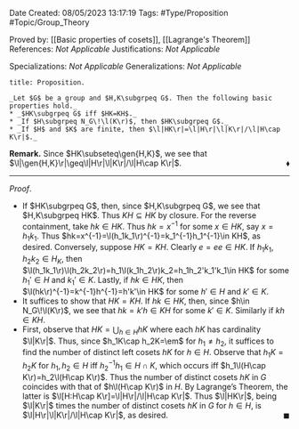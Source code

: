 <div class="topSpace"></div>

Date Created: 08/05/2023 13:17:19
Tags: #Type/Proposition #Topic/Group_Theory

Proved by: [[Basic properties of cosets]], [[Lagrange's Theorem]]
References: _Not Applicable_
Justifications: _Not Applicable_

Specializations: _Not Applicable_
Generalizations: _Not Applicable_

``` ad-Proposition
title: Proposition.

_Let $G$ be a group and $H,K\subgrpeq G$. Then the following basic properties hold._
* _$HK\subgrpeq G$ iff $HK=KH$._
* _If $H\subgrpeq N_G\!\l(K\r)$, then $HK\subgrpeq G$._
* _If $H$ and $K$ are finite, then $\l|HK\r|=\l|H\r|\l|K\r|/\l|H\cap K\r|$._

```

**Remark.** Since $HK\subseteq\gen{H,K}$, we see that $\l|\gen{H,K}\r|\geq\l|H\r|\l|K\r|/\l|H\cap K\r|$.<span style="float:right;">$\blacklozenge$</span>

---

_Proof_.
* If $HK\subgrpeq G$, then, since $H,K\subgrpeq G$, we see that $H,K\subgrpeq HK$. Thus $KH\subseteq HK$ by closure. For the reverse containment, take $hk\in HK$. Thus $hk=x^{-1}$ for some $x\in HK$, say $x=h_1k_1$. Thus $hk=x^{-1}=\l(h_1k_1\r)^{-1}=k_1^{-1}h_1^{-1}\in KH$, as desired. Conversely, suppose $HK=KH$. Clearly $e=ee\in HK$. If $h_1k_1,h_2k_2\in H_K$, then $\l(h_1k_1\r)\l(h_2k_2\r)=h_1\l(k_1h_2\r)k_2=h_1h_2'k_1'k_1\in HK$ for some $h_1'\in H$ and $k_1'\in K$. Lastly, if $hk\in HK$, then $\l(hk\r)^{-1}=k^{-1}h^{-1}=h'k'\in HK$ for some $h'\in H$ and $k'\in K$.
* It suffices to show that $HK=KH$. If $hk\in HK$, then, since $h\in N_G\!\l(K\r)$, we see that $hk=k'h\in KH$ for some $k'\in K$. Similarly if $kh\in KH$.
* First, observe that $HK=\bigcup_{h\in H}hK$ where each $hK$ has cardinality $\l|K\r|$. Thus, since $h_1K\cap h_2K=\em$ for $h_1\neq h_2$, it suffices to find the number of distinct left cosets $hK$ for $h\in H$. Observe that $h_1K=h_2K$ for $h_1,h_2\in H$ iff $h_2^{-1}h_1\in H\cap K$, which occurs iff $h_1\l(H\cap K\r)=h_2\l(H\cap K\r)$. Thus the number of distinct cosets $hK$ in $G$ coincides with that of $h\l(H\cap K\r)$ in $H$. By Lagrange$\textrm{'}$s Theorem, the latter is $\l[H:H\cap K\r]=\l|H\r|/\l|H\cap K\r|$. Thus $\l|HK\r|$, being $\l|K\r|$ times the number of distinct cosets $hK$ in $G$ for $h\in H$, is $\l|H\r|\l|K\r|/\l|H\cap K\r|$, as desired.<span style="float:right;">$\blacksquare$</span>
